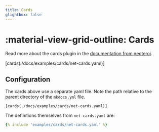 ```yaml
---
title: Cards
glightbox: false
---
```


# :material-view-grid-outline: Cards

Read more about the cards plugin in the
[documentation from neoteroi](https://www.neoteroi.dev/mkdocs-plugins/cards/).

[cards(./docs/examples/cards/net-cards.yaml)]

## Configuration

The cards above use a separate yaml file. Note the path relative to the parent directory of the
`mkdocs.yml` file.

```text
[cards(./docs/examples/cards/net-cards.yaml)]
```

The definitions themselves from `net-cards.yaml` are:

<!-- prettier-ignore-start -->
``` yaml
{% include 'examples/cards/net-cards.yaml' %}
```
<!-- prettier-ignore-end -->
